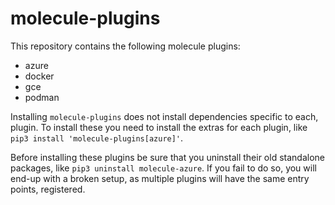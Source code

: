 # molecule-plugins

This repository contains the following molecule plugins:

- azure
- docker
- gce
- podman

Installing `molecule-plugins` does not install dependencies specific to each,
plugin. To install these you need to install the extras for each plugin, like
`pip3 install 'molecule-plugins[azure]'`.

Before installing these plugins be sure that you uninstall their old standalone
packages, like `pip3 uninstall molecule-azure`. If you fail to do so, you will
end-up with a broken setup, as multiple plugins will have the same entry points,
registered.
